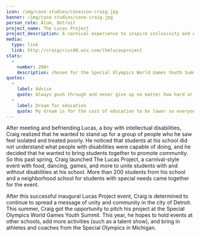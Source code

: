 ```yaml
---
icon: /img/case-studies/caseicon-craig.jpg
banner: /img/case-studies/case-craig.jpg
person_role: Alum, Detroit 
project_name: The Lucas Project
project_description: A carnival experience to inspire inclusivity and empower young people with disabilities.
media:
  type: link
  link: http://craigcriss98.wix.com/thelucasproject
stats:
  -
    number: 200+
    description: chosen for the Special Olympics World Games Youth Summit
quotes:
  -
    label: Advice
    quote: Always push through and never give up no matter how hard or tough things get.
  -
    label: Dream for education
    quote: My dream is for the cost of education to be lower so everyone can have the opportunity to go!
---
```


After meeting and befriending Lucas, a boy with intellectual disabilities, Craig realized that he wanted to stand up for a group of people who he saw feel isolated and treated poorly. He noticed that students at his school did not understand what people with disabilities were capable of doing, and he decided that he wanted to bring students together to promote community. So this past spring, Craig launched The Lucas Project, a carnival-style event with food, dancing, games, and more to unite students with and without disabilities at his school. More than 200 students from his school and a neighborhood school for students with special needs came together for the event. 

After this successful inaugural Lucas Project event, Craig is determined to continue to spread a message of unity and community in the city of Detroit. This summer, Craig got the opportunity to pitch his project at the Special Olympics World Games Youth Summit. This year, he hopes to hold events at other schools, add more activities (such as a talent show), and bring in athletes and coaches from the Special Olympics in Michigan.
